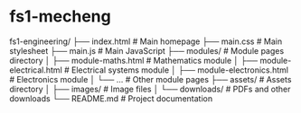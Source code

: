 # fs1-mecheng
fs1-engineering/
├── index.html              # Main homepage
├── main.css                # Main stylesheet
├── main.js                 # Main JavaScript
├── modules/                # Module pages directory
│   ├── module-maths.html   # Mathematics module
│   ├── module-electrical.html # Electrical systems module
│   ├── module-electronics.html # Electronics module
│   └── ...                 # Other module pages
├── assets/                 # Assets directory
│   ├── images/             # Image files
│   └── downloads/          # PDFs and other downloads
└── README.md               # Project documentation
